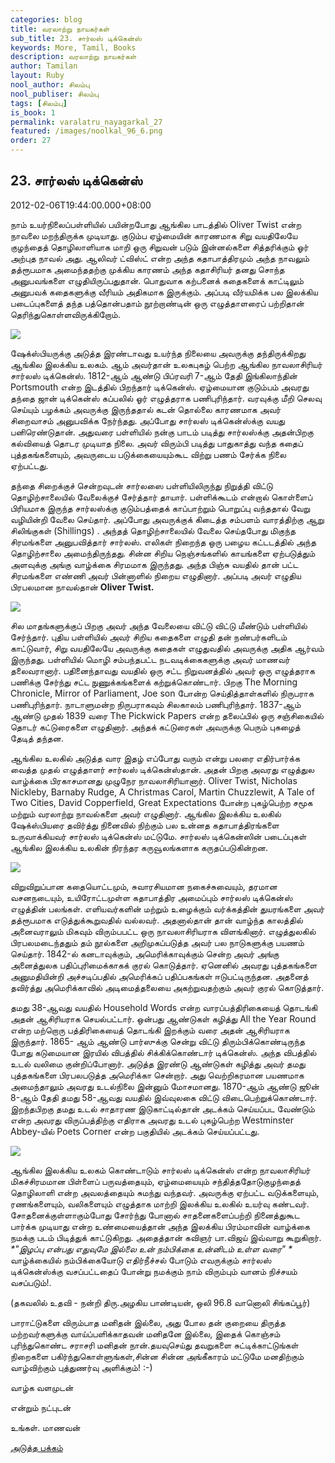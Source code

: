```yaml
---
categories: blog
title: வரலாற்று நாயகர்கள்
sub_title: 23. சார்லஸ் டிக்கென்ஸ்
keywords: More, Tamil, Books
description: வரலாற்று நாயகர்கள்
author: Tamilan
layout: Ruby
nool_author: சிலம்பு
nool_publiser: சிலம்பு
tags: [சிலம்பு]
is_book: 1
permalink: varalatru_nayagarkal_27
featured: /images/noolkal_96_6.png
order: 27
---
```



## 23. சார்லஸ் டிக்கென்ஸ்

2012-02-06T19:44:00.000+08:00

நாம் உயர்நிலைப்பள்ளியில் பயின்றபோது ஆங்கில பாடத்தில் Oliver Twist என்ற நாவலை மறந்திருக்க முடியாது. குடும்ப ஏழ்மையின் காரணமாக சிறு வயதிலேயே குழந்தைத் தொழிலாளியாக மாறி ஒரு சிறுவன் படும் இன்னல்களை சித்தரிக்கும் ஓர் அற்புத நாவல் அது. ஆலிவர் ட்விஸ்ட் என்ற அந்த கதாபாத்திரமும் அந்த நாவலும் தத்ரூபமாக அமைந்ததற்கு முக்கிய காரணம் அந்த கதாசிரியர் தனது சொந்த அனுபவங்களை எழுதியிருப்பதுதான். பொதுவாக கற்பனைக் கதைகளைக் காட்டிலும் அனுபவக் கதைகளுக்கு வீரியம் அதிகமாக இருக்கும். அப்படி வீர்யமிக்க பல இலக்கிய படைப்புகளைத் தந்த பத்தொன்பதாம் நூற்றாண்டின் ஒரு எழுத்தாளரைப் பற்றிதான் தெரிந்துகொள்ளவிருக்கிறோம்.

![](http://3.bp.blogspot.com/-O_WXLH3G1YU/TyS61dgmgBI/AAAAAAAABIE/7RJTVBU8fVE/s1600/young-charles-dickens.jpg)

ஷேக்ஸ்பியருக்கு அடுத்த இரண்டாவது உயர்ந்த நிலையை அவருக்கு தந்திருக்கிறது ஆங்கில இலக்கிய உலகம். ஆம் அவர்தான் உலகபுகழ் பெற்ற ஆங்கில நாவலாசிரியர் சார்லஸ் டிக்கென்ஸ். 1812-ஆம் ஆண்டு பிப்ரவரி 7-ஆம் தேதி இங்கிலாந்தின் Portsmouth என்ற இடத்தில் பிறந்தார் டிக்கென்ஸ். ஏழ்மையான குடும்பம் அவரது தந்தை ஜான் டிக்கென்ஸ் கப்பலில் ஓர் எழுத்தராக பணிபுரிந்தார். வரவுக்கு மீறி செலவு செய்யும் பழக்கம் அவருக்கு இருந்ததால் கடன் தொல்லை காரணமாக அவர் சிறைவாசம் அனுபவிக்க நேர்ந்தது. அப்போது சார்லஸ் டிக்கென்ஸ்க்கு வயது பனிரெண்டுதான். அதுவரை பள்ளியில் நன்கு பாடம் படித்து சார்லஸ்க்கு அதன்பிறகு கல்வியைத் தொடர முடியாத நிலை. அவர் விரும்பி படித்து பாதுகாத்து வந்த கதைப் புத்தகங்களையும், அவருடைய படுக்கையையும்கூட விற்று பணம் சேர்க்க நிலை ஏற்பட்டது.

தந்தை சிறைக்குச் சென்றவுடன் சார்லஸை பள்ளியிலிருந்து நிறுத்தி விட்டு தொழிற்சாலையில் வேலைக்குச் சேர்த்தார் தாயார். பள்ளிக்கூடம் என்றால் கொள்ளைப் பிரியமாக இருந்த சார்லஸ்க்கு குடும்பத்தைக் காப்பாற்றும் பொறுப்பு வந்ததால் வேறு வழியின்றி வேலை செய்தார். அப்போது அவருக்குக் கிடைத்த சம்பளம் வாரத்திற்கு ஆறு சிலிங்குகள் (Shillings) . அந்தத் தொழிற்சாலையில் வேலை செய்தபோது மிகுந்த சிரமங்களை அனுபவித்தார் சார்லஸ். எலிகள் நிறைந்த ஒரு பழைய கட்டடத்தில் அந்த தொழிற்சாலை அமைந்திருந்தது. சின்ன சிறிய நெஞ்சங்களில் காயங்களை ஏற்படுத்தும் அளவுக்கு அங்கு வாழ்க்கை சிரமமாக இருந்தது. அந்த பிஞ்சு வயதில் தான் பட்ட சிரமங்களை எண்ணி அவர் பின்னாளில் நிறைய எழுதினார். அப்படி அவர் எழுதிய பிரபலமான நாவல்தான் **Oliver Twist.**

![](http://3.bp.blogspot.com/-V58GG04vHGM/Ty-8ebuUDtI/AAAAAAAABIo/qyXGYuP7kAw/s320/OliverTwist.jpg)

சில மாதங்களுக்குப் பிறகு அவர் அந்த வேலையை விட்டு விட்டு மீண்டும் பள்ளியில் சேர்ந்தார். புதிய பள்ளியில் அவர் சிறிய கதைகளை எழுதி தன் நண்பர்களிடம் காட்டுவார், சிறு வயதிலேயே அவருக்கு கதைகள் எழுதுவதில் அவருக்கு அதிக ஆர்வம் இருந்தது. பள்ளியில் மொழி சம்பந்தபட்ட நடவடிக்கைகளுக்கு அவர் மாணவர் தலைவரானார். பதினைந்தாவது வயதில் ஒரு சட்ட நிறுவனத்தில் அவர் ஒரு எழுத்தராக பணிக்கு சேர்ந்து சட்ட நுணுக்கங்களைக் கற்றுக்கொண்டார். பிறகு The Morning Chronicle, Mirror of Parliament, Joe son போன்ற செய்தித்தாள்களில் நிருபராக பணிபுரிந்தார். நாடாளுமன்ற நிருபராகவும் சிலகாலம் பணிபுரிந்தார். 1837-ஆம் ஆண்டு முதல் 1839 வரை The Pickwick Papers என்ற தலைப்பில் ஒரு சஞ்சிகையில் தொடர் கட்டுரைகளை எழுதினார். அந்தக் கட்டுரைகள் அவருக்கு பெரும் புகழைத் தேடித் தந்தன.

ஆங்கில உலகில் அடுத்த வார இதழ் எப்போது வரும் என்று பலரை எதிர்பார்க்க வைத்த முதல் எழுத்தாளர் சார்லஸ் டிக்கென்ஸ்தான். அதன் பிறகு அவரது எழுத்துல வாழ்க்கை பிரகாசமானது முழுநேர நாவலாசிரியானார். Oliver Twist, Nicholas Nickleby, Barnaby Rudge, A Christmas Carol, Martin Chuzzlewit, A Tale of Two Cities, David Copperfield, Great Expectations போன்ற புகழ்பெற்ற சமூக மற்றும் வரலாற்று நாவல்களை அவர் எழுதினார். ஆங்கில இலக்கிய உலகில் ஷேக்ஸ்பியரை தவிர்த்து நினைவில் நிற்கும் பல உன்னத கதாபாத்திரங்களை உருவாக்கியவர் சார்லஸ் டிக்கென்ஸ் மட்டுமே. சார்லஸ் டிக்கென்ஸின் படைப்புகள் ஆங்கில இலக்கிய உலகின் நிரந்தர கருவூலங்களாக கருதப்படுகின்றன.

![](http://2.bp.blogspot.com/-gh6V-RyrN9E/TyS8CVCtE4I/AAAAAAAABIU/CFudUXRpii0/s320/CharlesDickens.jpg)

விறுவிறுப்பான கதையொட்டமும், சுவாரசியமான நகைச்சுவையும், தரமான வசனநடையும், உயிரோட்டமுள்ள கதாபாத்திர அமைப்பும் சார்லஸ் டிக்கென்ஸ் எழுத்தின் பலங்கள். எளியவர்களின் மற்றும் உழைக்கும் வர்க்கத்தின் துயரங்களை அவர் தத்ரூபமாக எடுத்துக்கூறுவதில் வல்லவர். அதனால்தான் தான் வாழ்ந்த காலத்தில் அனைவராலும் மிகவும் விரும்பபட்ட ஒரு நாவலாசிரியராக விளங்கினார். எழுத்துலகில் பிரபலமடைந்ததும் தம் நூல்களை அறிமுகப்படுத்த அவர் பல நாடுகளுக்கு பயணம் செய்தார். 1842-ல் கனடாவுக்கும், அமெரிக்காவுக்கும் சென்ற அவர் அங்கு அனைத்துலக பதிப்புரிமைக்காகக் குரல் கொடுத்தார். ஏனெனில் அவரது புத்தகங்களை அனுமதியின்றி அச்சடிப்பதில் அமெரிக்கப் பதிப்பகங்கள் ஈடுபட்டிருந்தன. அதனைத் தவிர்த்து அமெரிக்காவில் அடிமைத்தலையை அகற்றுவதற்கும் அவர் குரல் கொடுத்தார்.

தமது 38-ஆவது வயதில் Household Words என்ற வாரப்பத்திரிகையைத் தொடங்கி அதன் ஆசிரியராக செயல்பட்டார். ஒன்பது ஆண்டுகள் கழித்து All the Year Round என்ற மற்றொரு பத்திரிகையைத் தொடங்கி இறக்கும் வரை அதன் ஆசிரியராக இருந்தார். 1865- ஆம் ஆண்டு பார்ஸுக்கு சென்று விட்டு திரும்பிக்கொண்டிருந்த போது கடுமையான இரயில் விபத்தில் சிக்கிக்கொண்டார் டிக்கென்ஸ். அந்த விபத்தில் உடல் வலிமை குன்றிப்போனார். அடுத்த இரண்டு ஆண்டுகள் கழித்து அவர் தமது புத்தகங்களை பிரபலபடுத்த அமெரிக்கா சென்றார். அது வெற்றிகரமான பயணமாக அமைந்தாலும் அவரது உடல்நிலை இன்னும் மோசமானது. 1870-ஆம் ஆண்டு ஜூன் 8-ஆம் தேதி தமது 58-ஆவது வயதில் இவ்வுலகை விட்டு விடைபெற்றுக்கொண்டார். இறந்தபிறகு தமது உடல் சாதாரண இடுகாட்டில்தான் அடக்கம் செய்யப்பட வேண்டும் என்ற அவரது விருப்பத்திற்கு எதிராக அவரது உடல் புகழ்பெற்ற Westminster Abbey-யில் Poets Corner என்ற பகுதியில் அடக்கம் செய்யப்பட்டது.

![](http://1.bp.blogspot.com/-jz89xJoZT9Q/TyS8KNrPw-I/AAAAAAAABIc/i6B2uTlolsc/s320/Charles_Dickens.jpg)

ஆங்கில இலக்கிய உலகம் கொண்டாடும் சார்லஸ் டிக்கென்ஸ் என்ற நாவலாசிரியர் மிகச்சிரமமான பிள்ளைப் பருவத்தையும், ஏழ்மையையும் சந்தித்ததோடுகுழந்தைத் தொழிலாளி என்ற அவலத்தையும் சுமந்து வந்தவர். அவருக்கு ஏற்பட்ட வடுக்களையும், ரணங்களையும், வலிகளையும் எழுத்தாக மாற்றி இலக்கிய உலகில் உயர்வு கண்டவர். சோதனைக்குள்ளாகும்போது சோர்ந்து போனால் சாதனைகளைப்பற்றி நினைத்துகூட பார்க்க முடியாது என்ற உண்மையைத்தான் அந்த இலக்கிய பிரம்மாவின் வாழ்க்கை நமக்கு படம் பிடித்துக் காட்டுகிறது. அதைத்தான் கவிஞர் பா.விஜய் இவ்வாறு கூறுகிறார். _*"இழப்பு என்பது எதுவுமே இல்லை உன் நம்பிக்கை உன்னிடம் உள்ள வரை" *_ வாழ்க்கையில் நம்பிக்கையோடு எதிர்நீச்சல் போடும் எவருக்கும் சார்லஸ் டிக்கென்ஸ்க்கு வசப்பட்டதைப் போன்று நமக்கும் நாம் விரும்பும் வானம் நிச்சயம் வசப்படும்!.

(தகவலில் உதவி - நன்றி திரு.அழகிய பாண்டியன், ஒலி 96.8 வானொலி சிங்கப்பூர்)

பாராட்டுகளை விரும்பாத மனிதன் இல்லை, அது போல தன் குறையை திருத்த மற்றவர்களுக்கு வாய்ப்பளிக்காதவன் மனிதனே இல்லை, இதைக் கொஞ்சம் புரிந்துகொண்ட சராசரி மனிதன் நான்.தயவுசெய்து தவறுகளை சுட்டிக்காட்டுங்கள் நிறைகளை பகிர்ந்துகொள்ளுங்கள்,சின்ன சின்ன அங்கீகாரம் மட்டுமே மனதிற்கும் வாழ்விற்கும் புத்துணர்வு அளிக்கும்! :-)

வாழ்க வளமுடன்

என்றும் நட்புடன்

உங்கள். மாணவன்

[அடுத்த பக்கம்](varalatru_nayagarkal_28)